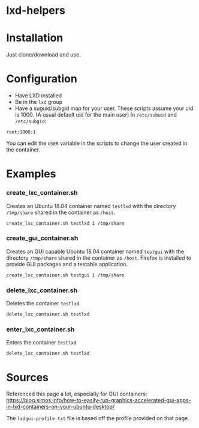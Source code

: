 # lxd-helpers

# Installation

Just clone/download and use. 

# Configuration

* Have LXD installed
* Be in the `lxd` group
* Have a suguid/subgid map for your user. These scripts assume your uid is 1000. (A usual default uid for the main user)
In `/etc/subuid` and `/etc/subgid`:
```
root:1000:1
```

You can edit the `USER` variable in the scripts to change the user created in the container.

# Examples

### create_lxc_container.sh
Creates an Ubuntu 18.04 container named `testlxd` with the directory `/tmp/share` shared in the container as `/host`.
```
create_lxc_container.sh testlxd 1 /tmp/share
```

### create_gui_container.sh
Creates an GUI capable Ubuntu 18.04 container named `testgui` with the directory `/tmp/share` shared in the container as `/host`. Firefox is installed to provide GUI packages and a testable application.
```
create_lxc_container.sh testgui 1 /tmp/share
```

### delete_lxc_container.sh
Deletes the container `testlxd`
```
delete_lxc_container.sh testlxd
```

### enter_lxc_container.sh
Enters the container `testlxd`
```
delete_lxc_container.sh testlxd
```

# Sources

Referenced this page a lot, especially for GUI containers: https://blog.simos.info/how-to-easily-run-graphics-accelerated-gui-apps-in-lxd-containers-on-your-ubuntu-desktop/

The `lxdgui-profile.txt` file is based off the profile provided on that page. 